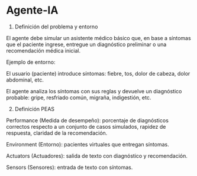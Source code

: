 # Agente-IA
1. Definición del problema y entorno

El agente debe simular un asistente médico básico que, en base a síntomas que el paciente ingrese, entregue un diagnóstico preliminar o una recomendación médica inicial.

Ejemplo de entorno:

El usuario (paciente) introduce síntomas: fiebre, tos, dolor de cabeza, dolor abdominal, etc.

El agente analiza los síntomas con sus reglas y devuelve un diagnóstico probable: gripe, resfriado común, migraña, indigestión, etc.

2. Definición PEAS

Performance (Medida de desempeño): porcentaje de diagnósticos correctos respecto a un conjunto de casos simulados, rapidez de respuesta, claridad de la recomendación.

Environment (Entorno): pacientes virtuales que entregan síntomas.

Actuators (Actuadores): salida de texto con diagnóstico y recomendación.

Sensors (Sensores): entrada de texto con síntomas.
